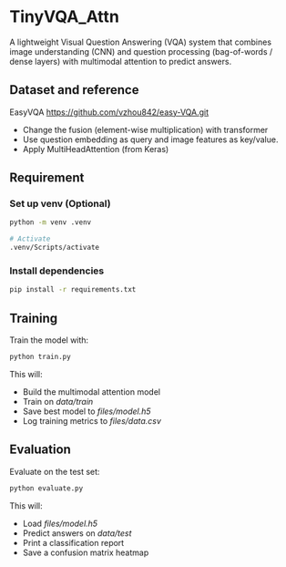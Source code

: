 # TinyVQA_Attn
A lightweight Visual Question Answering (VQA) system that combines image understanding (CNN) and question processing (bag-of-words / dense layers) with multimodal attention to predict answers.

## Dataset and reference
EasyVQA 
https://github.com/vzhou842/easy-VQA.git

- Change the fusion (element-wise multiplication) with transformer
- Use question embedding as query and image features as key/value.
- Apply MultiHeadAttention (from Keras)

## Requirement
### Set up venv (Optional)
```bash
python -m venv .venv

# Activate
.venv/Scripts/activate
```

### Install dependencies
```bash
pip install -r requirements.txt
```

## Training
Train the model with:
```bash
python train.py
```
This will:
- Build the multimodal attention model
- Train on *data/train*
- Save best model to *files/model.h5*
- Log training metrics to *files/data.csv*

## Evaluation
Evaluate on the test set:
```bash
python evaluate.py
```
This will:
- Load *files/model.h5*
- Predict answers on *data/test*
- Print a classification report 
- Save a confusion matrix heatmap
